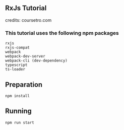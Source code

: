 ## RxJs Tutorial

credits: coursetro.com

### This tutorial uses the following npm packages
```
rxjs
rxjs-compat
webpack
webpack-dev-server
webpack-cli (dev-dependency)
typescript
ts-loader
```

## Preparation

```
npm install
```


## Running 
```
npm run start
```
